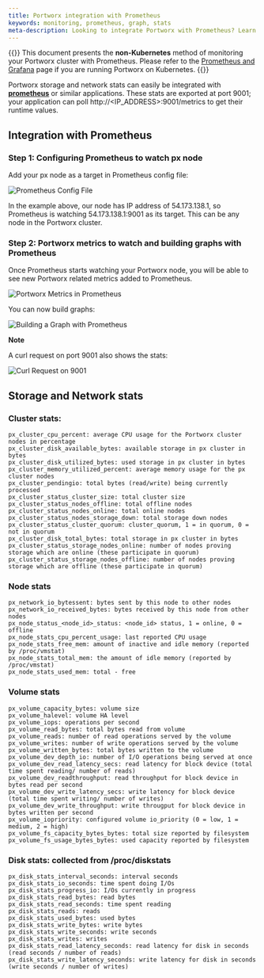 ```yaml
---
title: Portworx integration with Prometheus
keywords: monitoring, prometheus, graph, stats
meta-description: Looking to integrate Portworx with Prometheus? Learn to integrate Portworx storage with Prometheus for monitoring today!
---
```

{{<info>}}
This document presents the **non-Kubernetes** method of monitoring your Portworx cluster with Prometheus. Please refer to the [Prometheus and Grafana](/portworx-install-with-kubernetes/operate-and-maintain-on-kubernetes/monitoring/monitoring-px-prometheusandgrafana.1/) page if you are running Portworx on Kubernetes.
{{</info>}}


Portworx storage and network stats can easily be integrated with [**prometheus**](https://prometheus.io) or similar applications.
These stats are exported at port 9001; your application can poll http://&lt;IP_ADDRESS&gt;:9001/metrics to get their runtime values.

## Integration with Prometheus

### Step 1: Configuring Prometheus to watch px node
Add your px node as a target in Prometheus config file:

![Prometheus Config File](/img/prometheus-config.png "Prometheus Config File")

In the example above, our node has IP address of 54.173.138.1, so Prometheus is watching 54.173.138.1:9001 as its target. This can be any node in the Portworx cluster.

### Step 2: Portworx metrics to watch and building graphs with Prometheus

Once Prometheus starts watching your Portworx node, you will be able to see new Portworx related metrics added to Prometheus.

![Portworx Metrics in Prometheus](/img/px-metrics-in-prometheus.png "PX Metrics in Prometheus")

You can now build graphs:

![Building a Graph with Prometheus](/img/building-a-graph-with-prometheus.png "Building a Graph with Prometheus")

**Note**

A curl request on port 9001 also shows the stats:

![Curl Request on 9001](/img/curl-request-on-9001.png "Curl Request on 9001")

## Storage and Network stats

### Cluster stats:

```text
px_cluster_cpu_percent: average CPU usage for the Portworx cluster nodes in percentage
px_cluster_disk_available_bytes: available storage in px cluster in bytes
px_cluster_disk_utilized_bytes: used storage in px cluster in bytes
px_cluster_memory_utilized_percent: average memory usage for the px cluster nodes
px_cluster_pendingio: total bytes (read/write) being currently processed
px_cluster_status_cluster_size: total cluster size
px_cluster_status_nodes_offline: total offline nodes
px_cluster_status_nodes_online: total online nodes
px_cluster_status_nodes_storage_down: total storage down nodes
px_cluster_status_cluster_quorum: cluster_quorum, 1 = in quorum, 0 = not in quorum
px_cluster_disk_total_bytes: total storage in px cluster in bytes
px_cluster_status_storage_nodes_online: number of nodes proving storage which are online (these participate in quorum)
px_cluster_status_storage_nodes_offline: number of nodes proving storage which are offline (these participate in quorum)
```

### Node stats

```text
px_network_io_bytessent: bytes sent by this node to other nodes
px_network_io_received_bytes: bytes received by this node from other nodes
px_node_status_<node_id>_status: <node_id> status, 1 = online, 0 = offline
px_node_stats_cpu_percent_usage: last reported CPU usage
px_node_stats_free_mem: amount of inactive and idle memory (reported by /proc/vmstat)
px_node_stats_total_mem: the amount of idle memory (reported by /proc/vmstat)
px_node_stats_used_mem: total - free
```

### Volume stats

```text
px_volume_capacity_bytes: volume size
px_volume_halevel: volume HA level
px_volume_iops: operations per second
px_volume_read_bytes: total bytes read from volume
px_volume_reads: number of read operations served by the volume
px_volume_writes: number of write operations served by the volume
px_volume_written_bytes: total bytes written to the volume
px_volume_dev_depth_io: number of I/O operations being served at once
px_volume_dev_read_latency_secs: read latency for block device (total time spent reading/ number of reads)
px_volume_dev_readthroughput: read throughput for block device in bytes read per second
px_volume_dev_write_latency_secs: write latency for block device (total time spent writing/ number of writes)
px_volume_dev_write_throughput: write througput for block device in bytes written per second
px_volume_iopriority: configured volume io_priority (0 = low, 1 = medium, 2 = high)
px_volume_fs_capacity_bytes_bytes: total size reported by filesystem
px_volume_fs_usage_bytes_bytes: used capacity reported by filesystem
```

### Disk stats: collected from /proc/diskstats

```text
px_disk_stats_interval_seconds: interval seconds
px_disk_stats_io_seconds: time spent doing I/Os
px_disk_stats_progress_io: I/Os currently in progress
px_disk_stats_read_bytes: read bytes
px_disk_stats_read_seconds: time spent reading
px_disk_stats_reads: reads
px_disk_stats_used_bytes: used bytes
px_disk_stats_write_bytes: write bytes
px_disk_stats_write_seconds: write seconds
px_disk_stats_writes: writes
px_disk_stats_read_latency_seconds: read latency for disk in seconds (read seconds / number of reads)
px_disk_stats_write_latency_seconds: write latency for disk in seconds (write seconds / number of writes)
```
